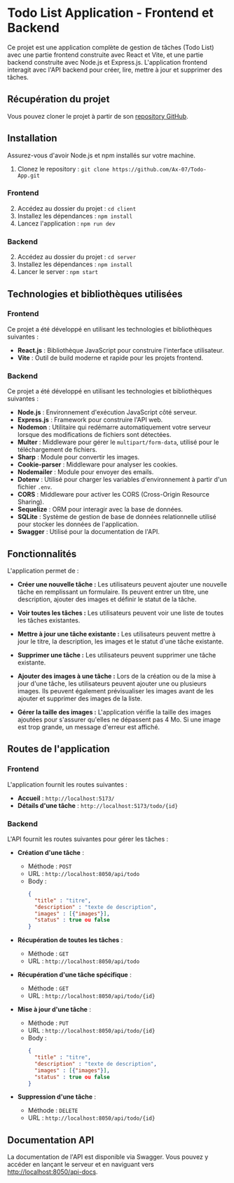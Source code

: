 # Todo List Application - Frontend et Backend

Ce projet est une application complète de gestion de tâches (Todo List) avec une partie frontend construite avec React et Vite, et une partie backend construite avec Node.js et Express.js. L'application frontend interagit avec l'API backend pour créer, lire, mettre à jour et supprimer des tâches.

## Récupération du projet

Vous pouvez cloner le projet à partir de son [repository GitHub](https://github.com/Ax-07/Todo-App.git).


## Installation

Assurez-vous d'avoir Node.js et npm installés sur votre machine.
1. Clonez le repository : `git clone https://github.com/Ax-07/Todo-App.git`

### Frontend

2. Accédez au dossier du projet : `cd client`
3. Installez les dépendances : `npm install`
4. Lancez l'application : `npm run dev`

### Backend

2. Accédez au dossier du projet : `cd server`
3. Installez les dépendances : `npm install`
4. Lancer le server : `npm start`

## Technologies et bibliothèques utilisées

### Frontend

Ce projet a été développé en utilisant les technologies et bibliothèques suivantes :

- **React.js** : Bibliothèque JavaScript pour construire l'interface utilisateur.
- **Vite** : Outil de build moderne et rapide pour les projets frontend.

### Backend

Ce projet a été développé en utilisant les technologies et bibliothèques suivantes :

- **Node.js** : Environnement d'exécution JavaScript côté serveur.
- **Express.js** : Framework pour construire l'API web.
- **Nodemon** : Utilitaire qui redémarre automatiquement votre serveur lorsque des modifications de fichiers sont détectées.
- **Multer** : Middleware pour gérer le `multipart/form-data`, utilisé pour le téléchargement de fichiers.
- **Sharp** : Module pour convertir les images.
- **Cookie-parser** : Middleware pour analyser les cookies.
- **Nodemailer** : Module pour envoyer des emails.
- **Dotenv** : Utilisé pour charger les variables d'environnement à partir d'un fichier `.env`.
- **CORS** : Middleware pour activer les CORS (Cross-Origin Resource Sharing).
- **Sequelize** : ORM pour interagir avec la base de données.
- **SQLite** : Système de gestion de base de données relationnelle utilisé pour stocker les données de l'application.
- **Swagger** : Utilisé pour la documentation de l'API.

## Fonctionnalités

L'application permet de :

- **Créer une nouvelle tâche :** Les utilisateurs peuvent ajouter une nouvelle tâche en remplissant un formulaire. Ils peuvent entrer un titre, une description, ajouter des images et définir le statut de la tâche.

- **Voir toutes les tâches :** Les utilisateurs peuvent voir une liste de toutes les tâches existantes.

- **Mettre à jour une tâche existante :** Les utilisateurs peuvent mettre à jour le titre, la description, les images et le statut d'une tâche existante.

- **Supprimer une tâche :** Les utilisateurs peuvent supprimer une tâche existante.

- **Ajouter des images à une tâche :** Lors de la création ou de la mise à jour d'une tâche, les utilisateurs peuvent ajouter une ou plusieurs images. Ils peuvent également prévisualiser les images avant de les ajouter et supprimer des images de la liste.

- **Gérer la taille des images :** L'application vérifie la taille des images ajoutées pour s'assurer qu'elles ne dépassent pas 4 Mo. Si une image est trop grande, un message d'erreur est affiché.

## Routes de l'application

### Frontend

L'application fournit les routes suivantes :

- **Accueil** : `http://localhost:5173/`
- **Détails d'une tâche** : `http://localhost:5173/todo/{id}`

### Backend

L'API fournit les routes suivantes pour gérer les tâches :

- **Création d'une tâche** : 
  - Méthode : `POST`
  - URL : `http://localhost:8050/api/todo`
  - Body : 
    ```json
    { 
      "title" : "titre", 
      "description" : "texte de description",
      "images" : [{"images"}],
      "status" : true ou false
    }
    ```

- **Récupération de toutes les tâches** :
  - Méthode : `GET`
  - URL : `http://localhost:8050/api/todo`

- **Récupération d'une tâche spécifique** :
  - Méthode : `GET`
  - URL : `http://localhost:8050/api/todo/{id}`

- **Mise à jour d'une tâche** :
  - Méthode : `PUT`
  - URL : `http://localhost:8050/api/todo/{id}`
  - Body : 
    ```json
    { 
      "title" : "titre", 
      "description" : "texte de description",
      "images" : [{"images"}],
      "status" : true ou false
    }
    ```

- **Suppression d'une tâche** :
  - Méthode : `DELETE`
  - URL : `http://localhost:8050/api/todo/{id}`

## Documentation API

La documentation de l'API est disponible via Swagger. Vous pouvez y accéder en lançant le serveur et en naviguant vers [http://localhost:8050/api-docs](http://localhost:8050/api-docs).